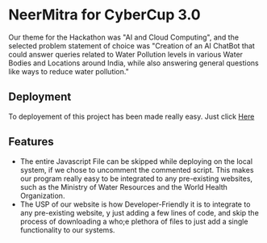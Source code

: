 
# NeerMitra for CyberCup 3.0

Our theme for the Hackathon was "AI and Cloud Computing", and the selected problem statement of choice was "Creation of an AI ChatBot that could answer queries related to Water Pollution levels in various Water Bodies and Locations around India, while also answering general questions like ways to reduce water pollution."


## Deployment

To deployement of this project has been made really easy. Just click [Here](https://alwaysomesh.github.io/CyberCup-3.0-Chatbot/)


## Features

- The entire Javascript File can be skipped while deploying on the local system, if we chose to uncomment the commented script. This makes our program really easy to be integrated to any pre-existing websites, such as the Ministry of Water Resources and the World Health Organization.
- The USP of our website is how Developer-Friendly it is to integrate to any pre-existing website, y just adding a few lines of code, and skip the process of downloading a who;e plethora of files to just add a single functionality to our systems.

